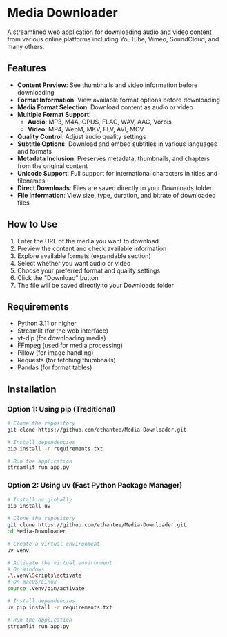# Media Downloader

A streamlined web application for downloading audio and video content from various online platforms including YouTube, Vimeo, SoundCloud, and many others.

## Features

- **Content Preview**: See thumbnails and video information before downloading
- **Format Information**: View available format options before downloading
- **Media Format Selection**: Download content as audio or video
- **Multiple Format Support**:
  - **Audio**: MP3, M4A, OPUS, FLAC, WAV, AAC, Vorbis
  - **Video**: MP4, WebM, MKV, FLV, AVI, MOV
- **Quality Control**: Adjust audio quality settings
- **Subtitle Options**: Download and embed subtitles in various languages and formats
- **Metadata Inclusion**: Preserves metadata, thumbnails, and chapters from the original content
- **Unicode Support**: Full support for international characters in titles and filenames
- **Direct Downloads**: Files are saved directly to your Downloads folder
- **File Information**: View size, type, duration, and bitrate of downloaded files

## How to Use

1. Enter the URL of the media you want to download
2. Preview the content and check available information
3. Explore available formats (expandable section)
4. Select whether you want audio or video
5. Choose your preferred format and quality settings
6. Click the "Download" button
7. The file will be saved directly to your Downloads folder

## Requirements

- Python 3.11 or higher
- Streamlit (for the web interface)
- yt-dlp (for downloading media)
- FFmpeg (used for media processing)
- Pillow (for image handling)
- Requests (for fetching thumbnails)
- Pandas (for format tables)

## Installation

### Option 1: Using pip (Traditional)

```bash
# Clone the repository
git clone https://github.com/ethantee/Media-Downloader.git

# Install dependencies
pip install -r requirements.txt

# Run the application
streamlit run app.py
```

### Option 2: Using uv (Fast Python Package Manager)

```bash
# Install uv globally
pip install uv

# Clone the repository 
git clone https://github.com/ethantee/Media-Downloader.git
cd Media-Downloader

# Create a virtual environment
uv venv

# Activate the virtual environment
# On Windows
.\.venv\Scripts\activate
# On macOS/Linux
source .venv/bin/activate

# Install dependencies
uv pip install -r requirements.txt

# Run the application
streamlit run app.py
```

